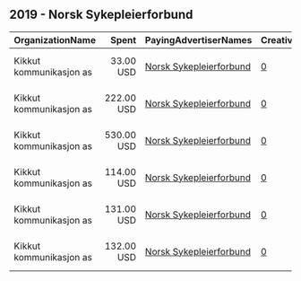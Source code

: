 ## 2019 - Norsk Sykepleierforbund 
|OrganizationName|Spent|PayingAdvertiserNames|CreativeUrls|Impressions|Genders|AgeBrackets|CountryCodes|BillingAddresses|CandidateBallotInformation|
|:---|---:|:---|:---|---:|:---|:---|:---|:---|:---|
|Kikkut kommunikasjon as|33.00 USD|[Norsk Sykepleierforbund](2019/Norsk_Sykepleierforbund.md)|[0](https://www.snap.com/political-ads/asset/f9d53733eb63a66bb9a502697185a953d321e564dd92148586871f6ed554f3f5?mediaType=mp4)|5,281||25+|norway|"Kristian Augusts Gate 13 ,Oslo,0164 ,NO"||
|Kikkut kommunikasjon as|222.00 USD|[Norsk Sykepleierforbund](2019/Norsk_Sykepleierforbund.md)|[0](https://www.snap.com/political-ads/asset/ce850927ec72b0817655070c242d8e1752e99390137995750b08133570ea3157?mediaType=mp4)|57,207||25+|norway|"Kristian Augusts Gate 13 ,Oslo,0164 ,NO"||
|Kikkut kommunikasjon as|530.00 USD|[Norsk Sykepleierforbund](2019/Norsk_Sykepleierforbund.md)|[0](https://www.snap.com/political-ads/asset/dfe7436d52ce0b7a2e4cde7932ad626796ff71514d148f62b5562ac1473b802e?mediaType=mp4)|135,524||25+|norway|"Kristian Augusts Gate 13 ,Oslo,0164 ,NO"||
|Kikkut kommunikasjon as|114.00 USD|[Norsk Sykepleierforbund](2019/Norsk_Sykepleierforbund.md)|[0](https://www.snap.com/political-ads/asset/f9d53733eb63a66bb9a502697185a953d321e564dd92148586871f6ed554f3f5?mediaType=mp4)|33,306||25+|norway|"Kristian Augusts Gate 13 ,Oslo,0164 ,NO"||
|Kikkut kommunikasjon as|131.00 USD|[Norsk Sykepleierforbund](2019/Norsk_Sykepleierforbund.md)|[0](https://www.snap.com/political-ads/asset/dfe7436d52ce0b7a2e4cde7932ad626796ff71514d148f62b5562ac1473b802e?mediaType=mp4)|27,936||25+|norway|"Kristian Augusts Gate 13 ,Oslo,0164 ,NO"||
|Kikkut kommunikasjon as|132.00 USD|[Norsk Sykepleierforbund](2019/Norsk_Sykepleierforbund.md)|[0](https://www.snap.com/political-ads/asset/ce850927ec72b0817655070c242d8e1752e99390137995750b08133570ea3157?mediaType=mp4)|30,590||25+|norway|"Kristian Augusts Gate 13 ,Oslo,0164 ,NO"||

